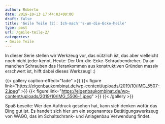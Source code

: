 ```yaml
---
author: Roberto
date: 2019-10-13 17:44:03+00:00
draft: false
title: 'Geile Teile (2): Ich-mach''s-um-die-Ecke-heile'
type: post
url: /geile-teile-2/
categories:
- Geile Teile
---
```





In dieser Serie stellen wir Werkzeug vor, das nützlich ist, das aber vielleicht noch nicht jeder kennt. Heute: Der Um-die-Ecke-Schraubendreher. Da an manchen Schrauben das Herankommen aus konstruktiven Gründen massiv erschwert ist, hilft dabei dieses Werkzeug! :)





<!-- more -->



{{< gallery caption-effect="fade" >}}
{{< figure link="https://eigenbaukombinat.de/wp-content/uploads/2019/10/IMG_5507-2.jpeg" >}}
{{< figure link="https://eigenbaukombinat.de/wp-content/uploads/2019/10/IMG_5506-1.jpeg" >}}
{{< /gallery >}}





Spaß beseite: Wer den Aufdruck gesehen hat, kann sich denken wofür das Ding gut ist. Es handelt sich hier um ein sogenanntes Betätigungswerkzeug von WAGO, das im Schaltschrank- und Anlagenbau Verwendung findet.



